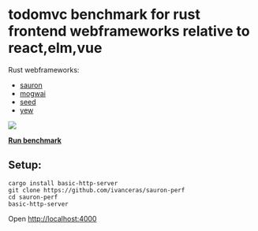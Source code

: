 # todomvc benchmark for rust frontend webframeworks relative to react,elm,vue

Rust webframeworks:
- [sauron](https://github.com/ivanceras/sauron)
- [mogwai](https://github.com/schell/mogwai)
- [seed](https://github.com/seed-rs/seed)
- [yew](https://github.com/yewstack/yew)

 ![](https://raw.githubusercontent.com/ivanceras/sauron-perf/master/img/2019-12-17.png)

 **[Run benchmark](https://ivanceras.github.io/sauron-perf/)**

## Setup:
```
cargo install basic-http-server
git clone https://github.com/ivanceras/sauron-perf
cd sauron-perf
basic-http-server
```

Open [http://localhost:4000](http://localhost:4000)
